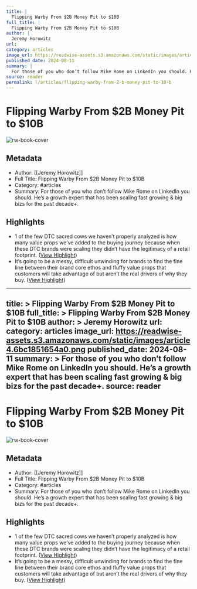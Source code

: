 ```yaml
---
title: |
  Flipping Warby From $2B Money Pit to $10B
full_title: |
  Flipping Warby From $2B Money Pit to $10B
author: |
  Jeremy Horowitz
url: 
category: articles
image_url: https://readwise-assets.s3.amazonaws.com/static/images/article4.6bc1851654a0.png
published_date: 2024-08-11
summary: |
  For those of you who don’t follow Mike Rome on LinkedIn you should. He’s a growth expert that has been scaling fast growing & big bizs for the past decade+.
source: reader
permalink: l/articles/flipping-warby-from-2-b-money-pit-to-10-b
---
```

# Flipping Warby From $2B Money Pit to $10B

![rw-book-cover](https://readwise-assets.s3.amazonaws.com/static/images/article4.6bc1851654a0.png)

## Metadata
- Author: [[Jeremy Horowitz]]
- Full Title: Flipping Warby From $2B Money Pit to $10B
- Category: #articles
- Summary: For those of you who don’t follow Mike Rome on LinkedIn you should. He’s a growth expert that has been scaling fast growing & big bizs for the past decade+.

## Highlights
- 1 of the few DTC sacred cows we haven’t properly analyzed is how many value props we’ve added to the buying journey because when these DTC brands were scaling they didn’t have the legitimacy of a retail footprint. ([View Highlight](https://read.readwise.io/read/01j5389bxy5be3dqedt6ceq19x))
- It’s going to be a messy, difficult unwinding for brands to find the fine line between their brand core ethos and fluffy value props that customers will take advantage of but aren’t the real drivers of why they buy. ([View Highlight](https://read.readwise.io/read/01j53899b0yhd2kac1yxfhdrjf))


---
title: >
  Flipping Warby From $2B Money Pit to $10B
full_title: >
  Flipping Warby From $2B Money Pit to $10B
author: >
  Jeremy Horowitz
url: 
category: articles
image_url: https://readwise-assets.s3.amazonaws.com/static/images/article4.6bc1851654a0.png
published_date: 2024-08-11
summary: >
  For those of you who don’t follow Mike Rome on LinkedIn you should. He’s a growth expert that has been scaling fast growing & big bizs for the past decade+.
source: reader
---
# Flipping Warby From $2B Money Pit to $10B

![rw-book-cover](https://readwise-assets.s3.amazonaws.com/static/images/article4.6bc1851654a0.png)

## Metadata
- Author: [[Jeremy Horowitz]]
- Full Title: Flipping Warby From $2B Money Pit to $10B
- Category: #articles
- Summary: For those of you who don’t follow Mike Rome on LinkedIn you should. He’s a growth expert that has been scaling fast growing & big bizs for the past decade+.

## Highlights
- 1 of the few DTC sacred cows we haven’t properly analyzed is how many value props we’ve added to the buying journey because when these DTC brands were scaling they didn’t have the legitimacy of a retail footprint. ([View Highlight](https://read.readwise.io/read/01j5389bxy5be3dqedt6ceq19x))
- It’s going to be a messy, difficult unwinding for brands to find the fine line between their brand core ethos and fluffy value props that customers will take advantage of but aren’t the real drivers of why they buy. ([View Highlight](https://read.readwise.io/read/01j53899b0yhd2kac1yxfhdrjf))


